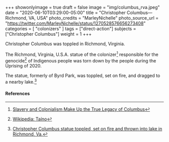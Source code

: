 +++
showonlyimage = true
draft = false
image = "img/columbus_rva.jpeg"
date = "2020-06-10T03:29:00-05:00"
title = "Christopher Columbus—Richmond, VA, USA"
photo_credits = "MarleyNichelle"
photo_source_url = "https://twitter.com/MarleyNichelle/status/1270528576656273408"
categories = [ "colonizers" ]
tags = ["direct-action"]
subjects = ["Christopher Columbus"]
weight = 1
+++

Christopher Columbus was toppled in Richmond, Virginia.

<!--more-->

The Richmond, Virginia, U.S.A. statue of the colonizer[^1] responsible for the genocide[^2] of Indigenous people was torn down by the people during the Uprising of 2020.

The statue, formerly of Byrd Park, was toppled, set on fire, and dragged to a nearby lake.[^3]

#### References

[^1]: [Slavery and Colonialism Make Up the True Legacy of Columbus](https://www.nytimes.com/1989/11/04/opinion/l-slavery-and-colonialism-make-up-the-true-legacy-of-columbus-866089.html#:~:text=For%20many%20Americans%20and%20Europeans,destruction%20of%20people%20and%20cultures.)

[^2]: [Wikipedia: Taíno](https://en.wikipedia.org/wiki/Ta%C3%ADno#Depopulation)

[^3]: [Christopher Columbus statue toppled, set on fire and thrown into lake in Richmond, Va.](https://abc13.com/christopher-columbus-statue-torn-down-murderer-real-story/6240352/)